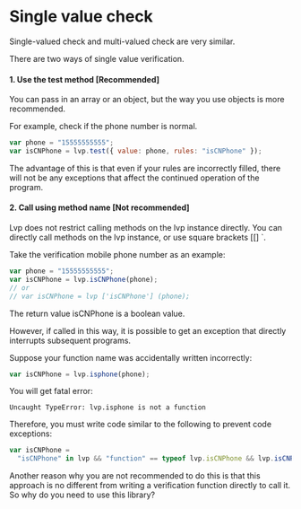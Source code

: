 # Single value check

Single-valued check and multi-valued check are very similar.

There are two ways of single value verification.

#### 1. Use the test method [Recommended]

You can pass in an array or an object, but the way you use objects is more recommended.

For example, check if the phone number is normal.

```js
var phone = "15555555555";
var isCNPhone = lvp.test({ value: phone, rules: "isCNPhone" });
```

The advantage of this is that even if your rules are incorrectly filled, there will not be any exceptions that affect the continued operation of the program.

#### 2. Call using method name [Not recommended]

Lvp does not restrict calling methods on the lvp instance directly. You can directly call methods on the lvp instance, or use square brackets [[] `.

Take the verification mobile phone number as an example:

```js
var phone = "15555555555";
var isCNPhone = lvp.isCNPhone(phone);
// or
// var isCNPhone = lvp ['isCNPhone'] (phone);
```

The return value isCNPhone is a boolean value.

However, if called in this way, it is possible to get an exception that directly interrupts subsequent programs.

Suppose your function name was accidentally written incorrectly:

```js
var isCNPhone = lvp.isphone(phone);
```

You will get fatal error:

```text
Uncaught TypeError: lvp.isphone is not a function
```

Therefore, you must write code similar to the following to prevent code exceptions:

```js
var isCNPhone =
  "isCNPhone" in lvp && "function" == typeof lvp.isCNPhone && lvp.isCNPhone(phone);
```

Another reason why you are not recommended to do this is that this approach is no different from writing a verification function directly to call it. So why do you need to use this library?
